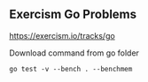 ## Exercism Go Problems

https://exercism.io/tracks/go

Download command from go folder

<!-- Run Tests -->
`go test -v --bench . --benchmem`